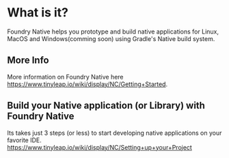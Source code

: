 # What is it?
Foundry Native helps you prototype and build native applications for Linux, MacOS and Windows(comming soon) using Gradle's Native build system.
## More Info
More information on Foundry Native here https://www.tinyleap.io/wiki/display/NC/Getting+Started.
## Build your Native application (or Library) with Foundry Native
Its takes just 3 steps (or less) to start developing native applications on your favorite IDE. https://www.tinyleap.io/wiki/display/NC/Setting+up+your+Project
